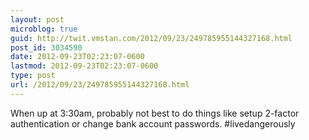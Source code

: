 ```yaml
---
layout: post
microblog: true
guid: http://twit.vmstan.com/2012/09/23/249785955144327168.html
post_id: 3034590
date: 2012-09-23T02:23:07-0600
lastmod: 2012-09-23T02:23:07-0600
type: post
url: /2012/09/23/249785955144327168.html
---
```

When up at 3:30am, probably not best to do things like setup 2-factor authentication or change bank account passwords. #livedangerously
